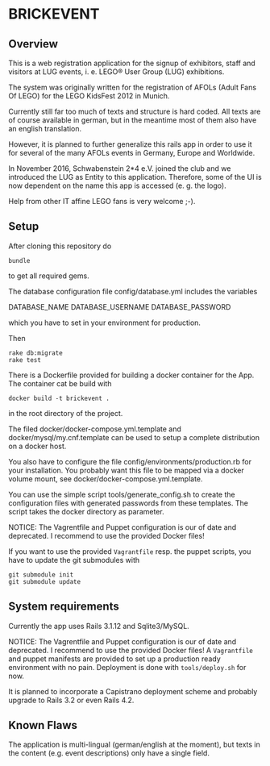 BRICKEVENT
==========

Overview
--------

This is a web registration application for the signup of exhibitors, staff and visitors at LUG events,
i. e. LEGO&reg; User Group (LUG) exhibitions.

The system was originally written for the registration of AFOLs (Adult Fans Of LEGO) for the LEGO KidsFest 2012 in Munich.

Currently still far too much of texts and structure is hard coded. All texts are of course available in german, but in the meantime most of them also have an english translation.

However, it is planned to further generalize this rails app in order to use it for several of the many AFOLs events in Germany, Europe and Worldwide.

In November 2016, Schwabenstein 2*4 e.V. joined the club and we introduced the LUG as Entity to this application.
Therefore, some of the UI is now dependent on the name this app is accessed (e. g. the logo).

Help from other IT affine LEGO fans is very welcome ;-).

Setup
-----

After cloning this repository do

    bundle

to get all required gems.

The database configuration file config/database.yml includes the variables

  DATABASE_NAME
  DATABASE_USERNAME
  DATABASE_PASSWORD

which you have to set in your environment for production.

Then

    rake db:migrate
    rake test

There is a Dockerfile provided for building a docker container for the App. The container cat be build with

    docker build -t brickevent .

in the root directory of the project.

The filed docker/docker-compose.yml.template and docker/mysql/my.cnf.template can be used to setup a complete distribution on a docker host.

You also have to configure the file config/environments/production.rb for your installation. You probably want this file to be mapped via a docker volume mount, see docker/docker-compose.yml.template.

You can use the simple script tools/generate_config.sh to create the configuration files with generated passwords from these templates. The script takes the docker directory as parameter.

NOTICE: The Vagrentfile and Puppet configuration is our of date and deprecated. I recommend to use the provided Docker files!

If you want to use the provided `Vagrantfile` resp. the puppet scripts, you have to update the git submodules with

    git submodule init
    git submodule update

System requirements
-------------------

Currently the app uses Rails 3.1.12 and Sqlite3/MySQL.

NOTICE: The Vagrentfile and Puppet configuration is our of date and deprecated. I recommend to use the provided Docker files!
A `Vagrantfile` and puppet manifests are provided to set up a production ready environment with no pain.
Deployment is done with `tools/deploy.sh` for now.

It is planned to incorporate a Capistrano deployment scheme and probably upgrade to Rails 3.2 or even Rails 4.2.

Known Flaws
-----------

The application is multi-lingual (german/english at the moment), but texts in the content (e.g. event descriptions) only have a single field.

